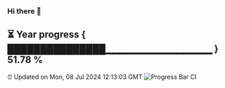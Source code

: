 ### Hi there 👋
⏳ Year progress { ███████████████▁▁▁▁▁▁▁▁▁▁▁▁▁▁▁ } 51.78 %
---
⏰ Updated on Mon, 08 Jul 2024 12:13:03 GMT
![Progress Bar CI](https://github.com/Moyi321/Moyi321/workflows/Progress%20Bar%20CI/badge.svg)
